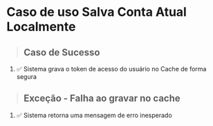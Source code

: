 # Caso de uso Salva Conta Atual Localmente

> ## Caso de Sucesso
1. ✅ Sistema grava o token de acesso do usuário no Cache de forma segura

> ## Exceção - Falha ao gravar no cache
1. ✅ Sistema retorna uma mensagem de erro inesperado